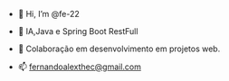 - 👋 Hi, I’m @fe-22
- 👀 IA,Java e Spring Boot RestFull

- 💞️ Colaboração em desenvolvimento em projetos web.
- 📫 fernandoalexthec@gmail.com

<!---
fe-22/fe-22 is a ✨ special ✨ repository because its `README.md` (this file) appears on your GitHub profile.
You can click the Preview link to take a look at your changes.
--->
